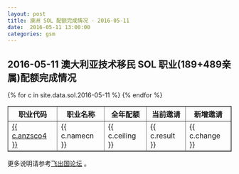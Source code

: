 ```yaml
---
layout: post
title: 澳洲 SOL 配额完成情况 - 2016-05-11
date:  2016-05-11 13:00:00
categories: gsm
---
```


## 2016-05-11 澳大利亚技术移民 SOL 职业(189+489亲属)配额完成情况

<table border = "1" cellpadding="1" cellspacing="0">
<tr>
<th>职业代码</th>
<th>职业名称</th>
<th>全年配额</th>
<th>当前邀请</th>
<th>新增邀请</th>
</tr>
{% for c in site.data.sol.2016-05-11 %}
<tr>
<td> <a href="http://bbs.fcgvisa.com/t/topic/{{ c.bbsid }}" target="_blank">{{ c.anzsco4 }}</a> </td>
<td> {{ c.namecn }} </td>
<td> {{ c.ceiling }} </td>
<td> {{ c.result }} </td>
<td> {{ c.change }} </td>
</tr>
{% endfor %}
</table>

更多说明请参考<a href="http://bbs.fcgvisa.com/t/2016-2017-sol-occupation-ceilings-for-each-occupation-on-the-skilled-occupation-list/15923/" target="blank">飞出国论坛</a> 。


